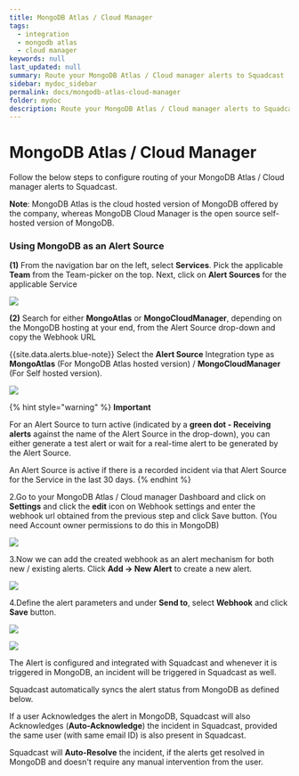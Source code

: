 ```yaml
---
title: MongoDB Atlas / Cloud Manager
tags:
  - integration
  - mongodb atlas
  - cloud manager
keywords: null
last_updated: null
summary: Route your MongoDB Atlas / Cloud manager alerts to Squadcast
sidebar: mydoc_sidebar
permalink: docs/mongodb-atlas-cloud-manager
folder: mydoc
description: Route your MongoDB Atlas / Cloud manager alerts to Squadcast
---
```


# MongoDB Atlas / Cloud Manager

Follow the below steps to configure routing of your MongoDB Atlas / Cloud manager alerts to Squadcast.

**Note**: MongoDB Atlas is the cloud hosted version of MongoDB offered by the company, whereas MongoDB Cloud Manager is the open source self-hosted version of MongoDB.

### Using MongoDB as an Alert Source

**(1)** From the navigation bar on the left, select **Services**. Pick the applicable **Team** from the Team-picker on the top. Next, click on **Alert Sources** for the applicable Service

![](../../.gitbook/assets/alert\_source\_1.png)

**(2)** Search for either **MongoAtlas** or **MongoCloudManager**, depending on the MongoDB hosting at your end, from the Alert Source drop-down and copy the Webhook URL

\{{site.data.alerts.blue-note\}} Select the **Alert Source** Integration type as **MongoAtlas** (For MongoDB Atlas hosted version) / **MongoCloudManager** (For Self hosted version).

![](../../.gitbook/assets/mongodb\_1.png)

{% hint style="warning" %}
**Important**

For an Alert Source to turn active (indicated by a **green dot - Receiving alerts** against the name of the Alert Source in the drop-down), you can either generate a test alert or wait for a real-time alert to be generated by the Alert Source.

An Alert Source is active if there is a recorded incident via that Alert Source for the Service in the last 30 days.
{% endhint %}

2.Go to your MongoDB Atlas / Cloud manager Dashboard and click on **Settings** and click the **edit** icon on Webhook settings and enter the webhook url obtained from the previous step and click Save button. (You need Account owner permissions to do this in MongoDB)

![](../../.gitbook/assets/mongodb\_2.png)

3.Now we can add the created webhook as an alert mechanism for both new / existing alerts. Click **Add -> New Alert** to create a new alert.

![](../../.gitbook/assets/mongodb\_3.png)

4.Define the alert parameters and under **Send to**, select **Webhook** and click **Save** button.

![](../../.gitbook/assets/mongodb\_4.png)

![](../../.gitbook/assets/mongodb\_5.png)

The Alert is configured and integrated with Squadcast and whenever it is triggered in MongoDB, an incident will be triggered in Squadcast as well.

Squadcast automatically syncs the alert status from MongoDB as defined below.

If a user Acknowledges the alert in MongoDB, Squadcast will also Acknowledges (**Auto-Acknowledge**) the incident in Squadcast, provided the same user (with same email ID) is also present in Squadcast.

Squadcast will **Auto-Resolve** the incident, if the alerts get resolved in MongoDB and doesn't require any manual intervention from the user.
